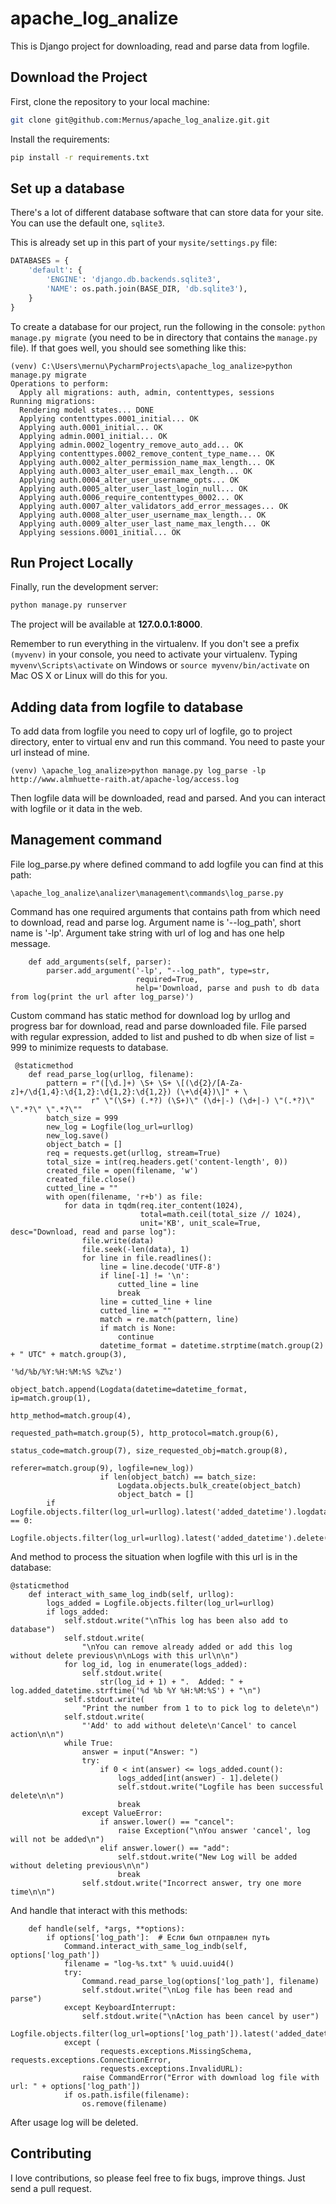 # apache_log_analize
This is Django project for downloading, read and parse data from logfile.

## Download the Project

First, clone the repository to your local machine:

```bash
git clone git@github.com:Mernus/apache_log_analize.git.git
```

Install the requirements:

```bash
pip install -r requirements.txt
```

## Set up a database

There's a lot of different database software that can store data for your site. You can use the default one, `sqlite3`.

This is already set up in this part of your `mysite/settings.py` file:

```python
DATABASES = {
    'default': {
        'ENGINE': 'django.db.backends.sqlite3',
        'NAME': os.path.join(BASE_DIR, 'db.sqlite3'),
    }
}
```

To create a database for our project, run the following in the console: `python manage.py migrate` (you need to be in directory that contains the `manage.py` file). If that goes well, you should see something like this:

```
(venv) C:\Users\mernu\PycharmProjects\apache_log_analize>python manage.py migrate
Operations to perform:
  Apply all migrations: auth, admin, contenttypes, sessions
Running migrations:
  Rendering model states... DONE
  Applying contenttypes.0001_initial... OK
  Applying auth.0001_initial... OK
  Applying admin.0001_initial... OK
  Applying admin.0002_logentry_remove_auto_add... OK
  Applying contenttypes.0002_remove_content_type_name... OK
  Applying auth.0002_alter_permission_name_max_length... OK
  Applying auth.0003_alter_user_email_max_length... OK
  Applying auth.0004_alter_user_username_opts... OK
  Applying auth.0005_alter_user_last_login_null... OK
  Applying auth.0006_require_contenttypes_0002... OK
  Applying auth.0007_alter_validators_add_error_messages... OK
  Applying auth.0008_alter_user_username_max_length... OK
  Applying auth.0009_alter_user_last_name_max_length... OK
  Applying sessions.0001_initial... OK
```

## Run Project Locally

Finally, run the development server:

```bash
python manage.py runserver
```

The project will be available at **127.0.0.1:8000**.

Remember to run everything in the virtualenv. If you don't see a prefix `(myvenv)` in your console, you need to activate your virtualenv. Typing `myvenv\Scripts\activate` on Windows or
`source myvenv/bin/activate` on Mac OS X or Linux will do this for you.


## Adding data from logfile to database

To add data from logfile you need to copy url of logfile, go to project directory, enter to virtual env and run this command.
You need to paste your url instead of mine.

```
(venv) \apache_log_analize>python manage.py log_parse -lp http://www.almhuette-raith.at/apache-log/access.log
```

Then logfile data will be downloaded, read and parsed. And you can interact with logfile or it data in the web.


## Management command

File log_parse.py where defined command to add logfile you can find at this path:

```
\apache_log_analize\analizer\management\commands\log_parse.py
```

Command has one required arguments that contains path from which need to download, read and parse log.
Argument name is '--log_path', short name is '-lp'. Argument take string with url of log and has one help message.

```
    def add_arguments(self, parser):
        parser.add_argument('-lp', "--log_path", type=str,
                            required=True,
                            help='Download, parse and push to db data from log(print the url after log_parse)')
```

Custom command has static method for download log by urllog and progress bar for download, read and parse downloaded file. File parsed with regular expression, added to list and pushed to db when size of list = 999 to minimize requests to database.

```
 @staticmethod
    def read_parse_log(urllog, filename):
        pattern = r"([\d.]+) \S+ \S+ \[(\d{2}/[A-Za-z]+/\d{1,4}:\d{1,2}:\d{1,2}:\d{1,2}) (\+\d{4})\]" + \
                  r" \"(\S+) (.*?) (\S+)\" (\d+|-) (\d+|-) \"(.*?)\" \".*?\" \".*?\""
        batch_size = 999
        new_log = Logfile(log_url=urllog)
        new_log.save()
        object_batch = []
        req = requests.get(urllog, stream=True)
        total_size = int(req.headers.get('content-length', 0))
        created_file = open(filename, 'w')
        created_file.close()
        cutted_line = ""
        with open(filename, 'r+b') as file:
            for data in tqdm(req.iter_content(1024),
                             total=math.ceil(total_size // 1024),
                             unit='KB', unit_scale=True, desc="Download, read and parse log"):
                file.write(data)
                file.seek(-len(data), 1)
                for line in file.readlines():
                    line = line.decode('UTF-8')
                    if line[-1] != '\n':
                        cutted_line = line
                        break
                    line = cutted_line + line
                    cutted_line = ""
                    match = re.match(pattern, line)
                    if match is None:
                        continue
                    datetime_format = datetime.strptime(match.group(2) + " UTC" + match.group(3),
                                                        '%d/%b/%Y:%H:%M:%S %Z%z')
                    object_batch.append(Logdata(datetime=datetime_format, ip=match.group(1),
                                                http_method=match.group(4),
                                                requested_path=match.group(5), http_protocol=match.group(6),
                                                status_code=match.group(7), size_requested_obj=match.group(8),
                                                referer=match.group(9), logfile=new_log))
                    if len(object_batch) == batch_size:
                        Logdata.objects.bulk_create(object_batch)
                        object_batch = []
        if Logfile.objects.filter(log_url=urllog).latest('added_datetime').logdata_set.count() == 0:
            Logfile.objects.filter(log_url=urllog).latest('added_datetime').delete()
```


And method to process the situation when logfile with this url is in the database:

```
@staticmethod
    def interact_with_same_log_indb(self, urllog):
        logs_added = Logfile.objects.filter(log_url=urllog)
        if logs_added:
            self.stdout.write("\nThis log has been also add to database")
            self.stdout.write(
                "\nYou can remove already added or add this log without delete previous\n\nLogs with this url\n\n")
            for log_id, log in enumerate(logs_added):
                self.stdout.write(
                    str(log_id + 1) + ".  Added: " + log.added_datetime.strftime('%d %b %Y %H:%M:%S') + "\n")
            self.stdout.write(
                "Print the number from 1 to to pick log to delete\n")
            self.stdout.write(
                "'Add' to add without delete\n'Cancel' to cancel action\n\n")
            while True:
                answer = input("Answer: ")
                try:
                    if 0 < int(answer) <= logs_added.count():
                        logs_added[int(answer) - 1].delete()
                        self.stdout.write("Logfile has been successful delete\n\n")
                        break
                except ValueError:
                    if answer.lower() == "cancel":
                        raise Exception("\nYou answer 'cancel', log will not be added\n")
                    elif answer.lower() == "add":
                        self.stdout.write("New Log will be added without deleting previous\n\n")
                        break
                self.stdout.write("Incorrect answer, try one more time\n\n")
```

And handle that interact with this methods:

```
    def handle(self, *args, **options):
        if options['log_path']:  # Если был отправлен путь
            Command.interact_with_same_log_indb(self, options['log_path'])
            filename = "log-%s.txt" % uuid.uuid4()
            try:
                Command.read_parse_log(options['log_path'], filename)
                self.stdout.write("\nLog file has been read and parse")
            except KeyboardInterrupt:
                self.stdout.write("\nAction has been cancel by user")
                Logfile.objects.filter(log_url=options['log_path']).latest('added_datetime').delete()
            except (
                    requests.exceptions.MissingSchema, requests.exceptions.ConnectionError,
                    requests.exceptions.InvalidURL):
                raise CommandError("Error with download log file with url: " + options['log_path'])
            if os.path.isfile(filename):
                os.remove(filename)
```

After usage log will be deleted.

## Contributing

I love contributions, so please feel free to fix bugs, improve things. Just send a pull request.
